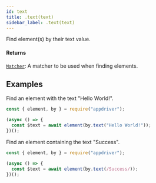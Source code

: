 ```yaml
---
id: text
title: .text(text)
sidebar_label: .text(text)
---
```


Find element(s) by their text value.

#### Returns

[`Matcher`](../../core-concepts/matchers.md): A matcher to be used when finding elements.

## Examples

Find an element with the text "Hello World!".

```javascript
const { element, by } = require("appdriver");

(async () => {
  const $text = await element(by.text("Hello World!"));
})();
```

Find an element containing the text "Success".

```javascript
const { element, by } = require("appdriver");

(async () => {
  const $text = await element(by.text(/Success/));
})();
```